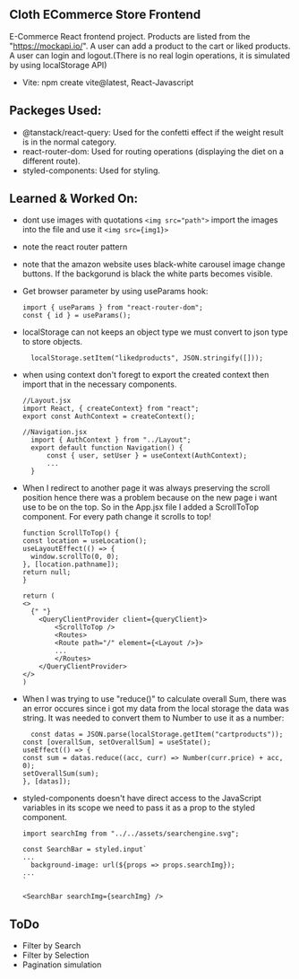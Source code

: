 ## Cloth ECommerce Store Frontend

E-Commerce React frontend project. Products are listed from the "https://mockapi.io/". A user can add a product to the cart or liked products. A user can login and logout.(There is no real login operations, it is simulated by using localStorage API)

- Vite: npm create vite@latest, React-Javascript

## Packeges Used:

- @tanstack/react-query: Used for the confetti effect if the weight result is in the normal category.
- react-router-dom: Used for routing operations (displaying the diet on a different route).
- styled-components: Used for styling.

## Learned & Worked On:

- dont use images with quotations `<img src="path">` import the images into the file and use it `<img src={img1}>`
- note the react router pattern
- note that the amazon website uses black-white carousel image change buttons. If the backgorund is black the white parts becomes visible.
- Get browser parameter by using useParams hook:
  ```
  import { useParams } from "react-router-dom";
  const { id } = useParams();
  ```
- localStorage can not keeps an object type we must convert to json type to store objects.

  ```
    localStorage.setItem("likedproducts", JSON.stringify([]));
  ```

- when using context don't foregt to export the created context then import that in the necessary components.

  ```
  //Layout.jsx
  import React, { createContext} from "react";
  export const AuthContext = createContext();

  //Navigation.jsx
    import { AuthContext } from "../Layout";
    export default function Navigation() {
        const { user, setUser } = useContext(AuthContext);
        ...
    }
  ```

- When I redirect to another page it was always preserving the scroll position hence there was a problem because on the new page i want use to be on the top. So in the App.jsx file I added a ScrollToTop component. For every path change it scrolls to top!

  ```
  function ScrollToTop() {
  const location = useLocation();
  useLayoutEffect(() => {
    window.scrollTo(0, 0);
  }, [location.pathname]);
  return null;
  }

  return (
  <>
    {" "}
      <QueryClientProvider client={queryClient}>
          <ScrollToTop />
          <Routes>
          <Route path="/" element={<Layout />}>
          ...
          </Routes>
      </QueryClientProvider>
  </>
  )
  ```

- When I was trying to use "reduce()" to calculate overall Sum, there was an error occures since i got my data from the local storage the data was string. It was needed to convert them to Number to use it as a number:
  ```
    const datas = JSON.parse(localStorage.getItem("cartproducts"));
  const [overallSum, setOverallSum] = useState();
  useEffect(() => {
  const sum = datas.reduce((acc, curr) => Number(curr.price) + acc, 0);
  setOverallSum(sum);
  }, [datas]);
  ```
- styled-components doesn't have direct access to the JavaScript variables in its scope we need to pass it as a prop to the styled component.

  ```
  import searchImg from "../../assets/searchengine.svg";

  const SearchBar = styled.input`
  ...
    background-image: url(${props => props.searchImg});
  ...
  `

  <SearchBar searchImg={searchImg} />
  ```

## ToDo

- Filter by Search
- Filter by Selection
- Pagination simulation
